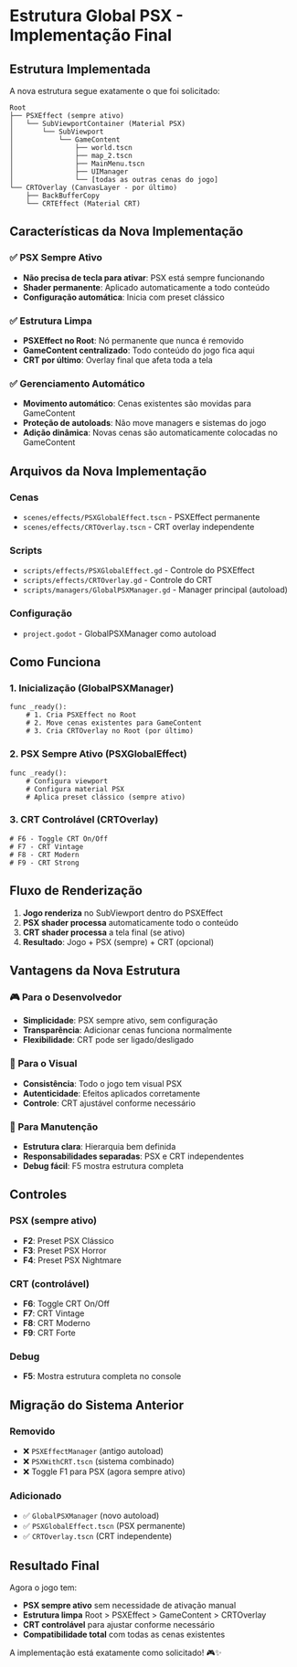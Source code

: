 # Estrutura Global PSX - Implementação Final

## Estrutura Implementada

A nova estrutura segue exatamente o que foi solicitado:

```
Root
├── PSXEffect (sempre ativo)
│   └── SubViewportContainer (Material PSX)
│       └── SubViewport
│           └── GameContent
│               ├── world.tscn
│               ├── map_2.tscn
│               ├── MainMenu.tscn
│               ├── UIManager
│               └── [todas as outras cenas do jogo]
└── CRTOverlay (CanvasLayer - por último)
    ├── BackBufferCopy
    └── CRTEffect (Material CRT)
```

## Características da Nova Implementação

### ✅ PSX Sempre Ativo
- **Não precisa de tecla para ativar**: PSX está sempre funcionando
- **Shader permanente**: Aplicado automaticamente a todo conteúdo
- **Configuração automática**: Inicia com preset clássico

### ✅ Estrutura Limpa
- **PSXEffect no Root**: Nó permanente que nunca é removido
- **GameContent centralizado**: Todo conteúdo do jogo fica aqui
- **CRT por último**: Overlay final que afeta toda a tela

### ✅ Gerenciamento Automático
- **Movimento automático**: Cenas existentes são movidas para GameContent
- **Proteção de autoloads**: Não move managers e sistemas do jogo
- **Adição dinâmica**: Novas cenas são automaticamente colocadas no GameContent

## Arquivos da Nova Implementação

### Cenas
- `scenes/effects/PSXGlobalEffect.tscn` - PSXEffect permanente
- `scenes/effects/CRTOverlay.tscn` - CRT overlay independente

### Scripts
- `scripts/effects/PSXGlobalEffect.gd` - Controle do PSXEffect
- `scripts/effects/CRTOverlay.gd` - Controle do CRT
- `scripts/managers/GlobalPSXManager.gd` - Manager principal (autoload)

### Configuração
- `project.godot` - GlobalPSXManager como autoload

## Como Funciona

### 1. Inicialização (GlobalPSXManager)
```gdscript
func _ready():
    # 1. Cria PSXEffect no Root
    # 2. Move cenas existentes para GameContent  
    # 3. Cria CRTOverlay no Root (por último)
```

### 2. PSX Sempre Ativo (PSXGlobalEffect)
```gdscript
func _ready():
    # Configura viewport
    # Configura material PSX
    # Aplica preset clássico (sempre ativo)
```

### 3. CRT Controlável (CRTOverlay)
```gdscript
# F6 - Toggle CRT On/Off
# F7 - CRT Vintage
# F8 - CRT Modern  
# F9 - CRT Strong
```

## Fluxo de Renderização

1. **Jogo renderiza** no SubViewport dentro do PSXEffect
2. **PSX shader processa** automaticamente todo o conteúdo
3. **CRT shader processa** a tela final (se ativo)
4. **Resultado**: Jogo + PSX (sempre) + CRT (opcional)

## Vantagens da Nova Estrutura

### 🎮 Para o Desenvolvedor
- **Simplicidade**: PSX sempre ativo, sem configuração
- **Transparência**: Adicionar cenas funciona normalmente
- **Flexibilidade**: CRT pode ser ligado/desligado

### 🎨 Para o Visual
- **Consistência**: Todo o jogo tem visual PSX
- **Autenticidade**: Efeitos aplicados corretamente
- **Controle**: CRT ajustável conforme necessário

### 🔧 Para Manutenção
- **Estrutura clara**: Hierarquia bem definida
- **Responsabilidades separadas**: PSX e CRT independentes
- **Debug fácil**: F5 mostra estrutura completa

## Controles

### PSX (sempre ativo)
- **F2**: Preset PSX Clássico
- **F3**: Preset PSX Horror  
- **F4**: Preset PSX Nightmare

### CRT (controlável)
- **F6**: Toggle CRT On/Off
- **F7**: CRT Vintage
- **F8**: CRT Moderno
- **F9**: CRT Forte

### Debug
- **F5**: Mostra estrutura completa no console

## Migração do Sistema Anterior

### Removido
- ❌ `PSXEffectManager` (antigo autoload)
- ❌ `PSXWithCRT.tscn` (sistema combinado)
- ❌ Toggle F1 para PSX (agora sempre ativo)

### Adicionado
- ✅ `GlobalPSXManager` (novo autoload)
- ✅ `PSXGlobalEffect.tscn` (PSX permanente)
- ✅ `CRTOverlay.tscn` (CRT independente)

## Resultado Final

Agora o jogo tem:
- **PSX sempre ativo** sem necessidade de ativação manual
- **Estrutura limpa** Root > PSXEffect > GameContent > CRTOverlay
- **CRT controlável** para ajustar conforme necessário
- **Compatibilidade total** com todas as cenas existentes

A implementação está exatamente como solicitado! 🎮✨ 